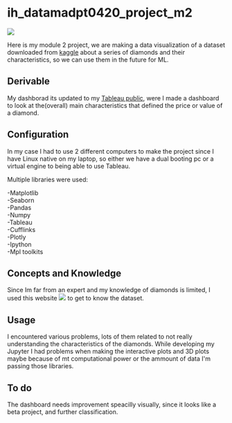 # ih_datamadpt0420_project_m2


![](http://www.mdldiamonds.com/images/DiamondWithLoupe3.jpg)








Here is my module 2 project, we are making a data visualization of a dataset downloaded from [kaggle](https://www.kaggle.com/shivam2503/diamonds) about a series of diamonds and their characteristics, so we can use them in the future for ML.



## Derivable 



My dashborad its updated to my [Tableau public](https://public.tableau.com/profile/emmanuel.adonis.lafuente.ramos#!/vizhome/module-2projectdatavisualization/colorclarityxyz), were I made a dashboard to look at the(overall) main characteristics that defined the price or value of a diamond.




## Configuration



In my case I had to use 2 different computers to make the project since I have Linux native on my laptop, so either we have a dual booting pc or a virtual engine to being able to use Tableau.


Multiple libraries were used:


 -Matplotlib\
 -Seaborn\
 -Pandas\
 -Numpy\
 -Tableau\
 -Cufflinks\
 -Plotly\
 -Ipython\
 -Mpl toolkits




## Concepts and Knowledge



Since Im far from an expert and my knowledge of diamonds is limited, I used this website ![](#https://www.bluenile.com/education/diamonds) to get to know the dataset.




## Usage



I encountered various problems, lots of them related to not really understanding the characteristics of the diamonds.
While developing my Jupyter I had problems when making the interactive plots and 3D plots maybe because of mt computational power or the ammount of data I'm passing those libraries.




## To do



The dashboard needs improvement speacilly visually, since it looks like a beta project, and further classification.  






